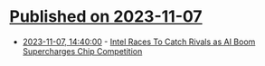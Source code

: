 # [Published on 2023-11-07](index.md)

* [2023-11-07, 14:40:00](https://hardware.slashdot.org/story/23/11/07/140216/intel-races-to-catch-rivals-as-ai-boom-supercharges-chip-competition?utm_source=rss1.0mainlinkanon&utm_medium=feed) - [Intel Races To Catch Rivals as AI Boom Supercharges Chip Competition](https://hardware.slashdot.org/story/23/11/07/140216/intel-races-to-catch-rivals-as-ai-boom-supercharges-chip-competition?utm_source=rss1.0mainlinkanon&utm_medium=feed)
